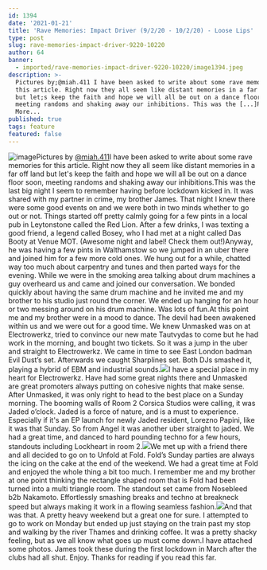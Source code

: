 ```yaml
---
id: 1394
date: '2021-01-21'
title: 'Rave Memories: Impact Driver (9/2/20 - 10/2/20) - Loose Lips'
type: post
slug: rave-memories-impact-driver-9220-10220
author: 64
banner:
  - imported/rave-memories-impact-driver-9220-10220/image1394.jpeg
description: >-
  Pictures by;@miah.411 I have been asked to write about some rave memories for
  this article. Right now they all seem like distant memories in a far off land
  but let;s keep the faith and hope we will all be out on a dance floor soon,
  meeting randoms and shaking away our inhibitions. This was the [...]Read
  More...
published: true
tags: feature
featured: false
---
```

![image](../imported/rave-memories-impact-driver-9220-10220/image1394.jpeg)Pictures by [@miah.411](https://www.instagram.com/miah.411/)I have been asked to write about some rave memories for this article. Right now they all seem like distant memories in a far off land but let's keep the faith and hope we will all be out on a dance floor soon, meeting randoms and shaking away our inhibitions.This was the last big night I seem to remember having before lockdown kicked in. It was shared with my partner in crime, my brother James. That night I knew there were some good events on and we were both in two minds whether to go out or not. Things started off pretty calmly going for a few pints in a local pub in Leytonstone called the Red Lion. After a few drinks, I was texting a good friend, a legend called Bosey, who I had met at a night called Das Booty at Venue MOT. (Awesome night and label! Check them out!)Anyway, he was having a few pints in Walthamstow so we jumped in an uber there and joined him for a few more cold ones. We hung out for a while, chatted way too much about carpentry and tunes and then parted ways for the evening. While we were in the smoking area talking about drum machines a guy overheard us and came and joined our conversation. We bonded quickly about having the same drum machine and he invited me and my brother to his studio just round the corner. We ended up hanging for an hour or two messing around on his drum machine. Was lots of fun.At this point me and my brother were in a mood to dance. The devil had been awakened within us and we were out for a good time. We knew Unmasked was on at Electrowerkz, tried to convince our new mate Tautvydas to come but he had work in the morning, and bought two tickets. So it was a jump in the uber and straight to Electrowerkz. We came in time to see East London badman Evil Dust’s set. Afterwards we caught Sharplines set. Both DJs smashed it, playing a hybrid of EBM and industrial sounds.![](/wp-content/uploads/live/img/wysiwyg/6009e8a205ba7.JPG)I have a special place in my heart for Electrowerkz. Have had some great nights there and Unmasked are great promoters always putting on cohesive nights that make sense. After Unmasked, it was only right to head to the best place on a Sunday morning. The booming walls of Room 2 Corsica Studios were calling, it was Jaded o’clock. Jaded is a force of nature, and is a must to experience. Especially if it's an EP launch for newly Jaded resident, Lorezno Papini, like it was that Sunday. So from Angel it was another uber straight to jaded. We had a great time, and danced to hard pounding techno for a few hours, standouts including Lockheart in room 2.![](/wp-content/uploads/live/img/wysiwyg/6009e8c15d4e1.JPG)We met up with a friend there and all decided to go on to Unfold at Fold. Fold’s Sunday parties are always the icing on the cake at the end of the weekend. We had a great time at Fold and enjoyed the whole thing a bit too much. I remember me and my brother at one point thinking the rectangle shaped room that is Fold had been turned into a multi triangle room. The standout set came from Nosebleed b2b Nakamoto. Effortlessly smashing breaks and techno at breakneck speed but always making it work in a flowing seamless fashion.![](/wp-content/uploads/live/img/wysiwyg/6009e8d312149.JPG)And that was that. A pretty heavy weekend but a great one for sure. I attempted to go to work on Monday but ended up just staying on the train past my stop and walking by the river Thames and drinking coffee. It was a pretty shacky feeling, but as we all know what goes up must come down.I have attached some photos. James took these during the first lockdown in March after the clubs had all shut. Enjoy. Thanks for reading if you read this far.